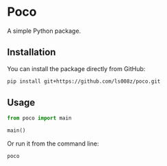 # Poco

A simple Python package.

## Installation

You can install the package directly from GitHub:

```bash
pip install git+https://github.com/ls008z/poco.git
```

## Usage

```python
from poco import main

main()
```

Or run it from the command line:

```bash
poco
```